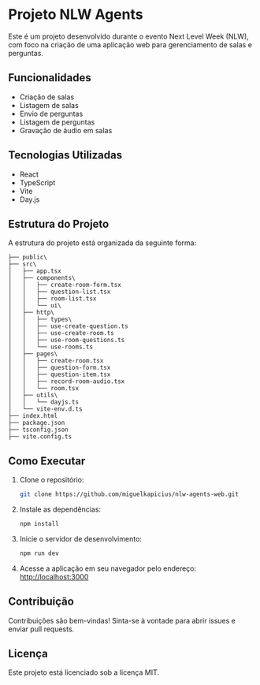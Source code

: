 # Projeto NLW Agents

Este é um projeto desenvolvido durante o evento Next Level Week (NLW), com foco na criação de uma aplicação web para gerenciamento de salas e perguntas.

## Funcionalidades

- Criação de salas
- Listagem de salas
- Envio de perguntas
- Listagem de perguntas
- Gravação de áudio em salas

## Tecnologias Utilizadas

- React
- TypeScript
- Vite
- Day.js

## Estrutura do Projeto

A estrutura do projeto está organizada da seguinte forma:

```
├── public\
├── src\
│   ├── app.tsx
│   ├── components\
│   │   ├── create-room-form.tsx
│   │   ├── question-list.tsx
│   │   ├── room-list.tsx
│   │   └── ui\
│   ├── http\
│   │   ├── types\
│   │   ├── use-create-question.ts
│   │   ├── use-create-room.ts
│   │   ├── use-room-questions.ts
│   │   └── use-rooms.ts
│   ├── pages\
│   │   ├── create-room.tsx
│   │   ├── question-form.tsx
│   │   ├── question-item.tsx
│   │   ├── record-room-audio.tsx
│   │   └── room.tsx
│   ├── utils\
│   │   └── dayjs.ts
│   └── vite-env.d.ts
├── index.html
├── package.json
├── tsconfig.json
├── vite.config.ts
```

## Como Executar

1. Clone o repositório:

   ```bash
   git clone https://github.com/miguelkapicius/nlw-agents-web.git
   ```

2. Instale as dependências:

   ```bash
   npm install
   ```

3. Inicie o servidor de desenvolvimento:

   ```bash
   npm run dev
   ```

4. Acesse a aplicação em seu navegador pelo endereço:
   [http://localhost:3000](http://localhost:3000)

## Contribuição

Contribuições são bem-vindas! Sinta-se à vontade para abrir issues e enviar pull requests.

## Licença

Este projeto está licenciado sob a licença MIT.
